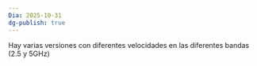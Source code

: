 ```yaml
---
Dia: 2025-10-31
dg-publish: true
---
```

Hay varias versiones con diferentes velocidades en las diferentes bandas (2.5 y 5GHz)

	 